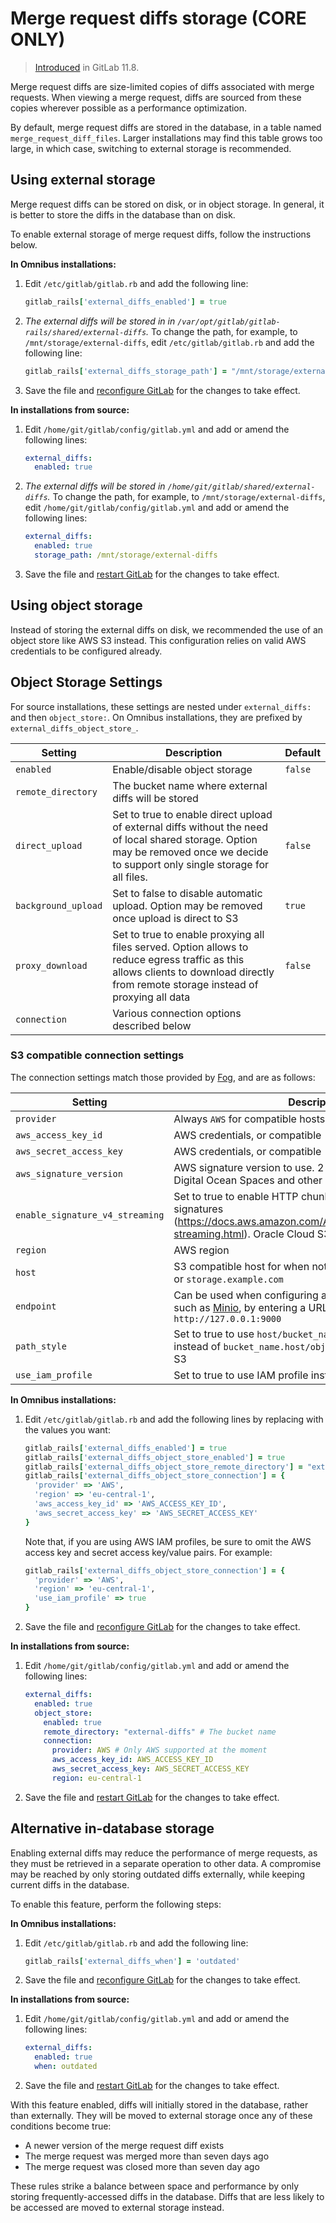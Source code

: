 # Merge request diffs storage **(CORE ONLY)**

> [Introduced](https://gitlab.com/gitlab-org/gitlab-ce/issues/52568) in GitLab 11.8.

Merge request diffs are size-limited copies of diffs associated with merge
requests. When viewing a merge request, diffs are sourced from these copies
wherever possible as a performance optimization.

By default, merge request diffs are stored in the database, in a table named
`merge_request_diff_files`. Larger installations may find this table grows too
large, in which case, switching to external storage is recommended.

## Using external storage

Merge request diffs can be stored on disk, or in object storage. In general, it
is better to store the diffs in the database than on disk.

To enable external storage of merge request diffs, follow the instructions below.

**In Omnibus installations:**

1. Edit `/etc/gitlab/gitlab.rb` and add the following line:

   ```ruby
   gitlab_rails['external_diffs_enabled'] = true
   ```

1. _The external diffs will be stored in in
   `/var/opt/gitlab/gitlab-rails/shared/external-diffs`._ To change the path,
   for example, to `/mnt/storage/external-diffs`, edit `/etc/gitlab/gitlab.rb`
   and add the following line:

   ```ruby
   gitlab_rails['external_diffs_storage_path'] = "/mnt/storage/external-diffs"
   ```

1. Save the file and [reconfigure GitLab](restart_gitlab.md#omnibus-gitlab-reconfigure) for the changes to take effect.

**In installations from source:**

1. Edit `/home/git/gitlab/config/gitlab.yml` and add or amend the following
   lines:

   ```yaml
   external_diffs:
     enabled: true
   ```

1. _The external diffs will be stored in
   `/home/git/gitlab/shared/external-diffs`._ To change the path, for example,
   to `/mnt/storage/external-diffs`, edit `/home/git/gitlab/config/gitlab.yml`
   and add or amend the following lines:

   ```yaml
   external_diffs:
     enabled: true
     storage_path: /mnt/storage/external-diffs
   ```

1. Save the file and [restart GitLab](restart_gitlab.md#installations-from-source) for the changes to take effect.

## Using object storage

Instead of storing the external diffs on disk, we recommended the use of an object
store like AWS S3 instead. This configuration relies on valid AWS credentials to
be configured already.

## Object Storage Settings

For source installations, these settings are nested under `external_diffs:` and
then `object_store:`. On Omnibus installations, they are prefixed by
`external_diffs_object_store_`.

| Setting | Description | Default |
|---------|-------------|---------|
| `enabled` | Enable/disable object storage | `false` |
| `remote_directory` | The bucket name where external diffs will be stored| |
| `direct_upload` | Set to true to enable direct upload of external diffs without the need of local shared storage. Option may be removed once we decide to support only single storage for all files. | `false` |
| `background_upload` | Set to false to disable automatic upload. Option may be removed once upload is direct to S3 | `true` |
| `proxy_download` | Set to true to enable proxying all files served. Option allows to reduce egress traffic as this allows clients to download directly from remote storage instead of proxying all data | `false` |
| `connection` | Various connection options described below | |

### S3 compatible connection settings

The connection settings match those provided by [Fog](https://github.com/fog), and are as follows:

| Setting | Description | Default |
|---------|-------------|---------|
| `provider` | Always `AWS` for compatible hosts | AWS |
| `aws_access_key_id` | AWS credentials, or compatible | |
| `aws_secret_access_key` | AWS credentials, or compatible | |
| `aws_signature_version` | AWS signature version to use. 2 or 4 are valid options. Digital Ocean Spaces and other providers may need 2. | 4 |
| `enable_signature_v4_streaming` | Set to true to enable HTTP chunked transfers with AWS v4 signatures (https://docs.aws.amazon.com/AmazonS3/latest/API/sigv4-streaming.html). Oracle Cloud S3 needs this to be false | true
| `region` | AWS region | us-east-1 |
| `host` | S3 compatible host for when not using AWS, e.g. `localhost` or `storage.example.com` | s3.amazonaws.com |
| `endpoint` | Can be used when configuring an S3 compatible service such as [Minio](https://www.minio.io), by entering a URL such as `http://127.0.0.1:9000` | (optional) |
| `path_style` | Set to true to use `host/bucket_name/object` style paths instead of `bucket_name.host/object`. Leave as false for AWS S3 | false |
| `use_iam_profile` | Set to true to use IAM profile instead of access keys | false

**In Omnibus installations:**

1. Edit `/etc/gitlab/gitlab.rb` and add the following lines by replacing with
   the values you want:

   ```ruby
   gitlab_rails['external_diffs_enabled'] = true
   gitlab_rails['external_diffs_object_store_enabled'] = true
   gitlab_rails['external_diffs_object_store_remote_directory'] = "external-diffs"
   gitlab_rails['external_diffs_object_store_connection'] = {
     'provider' => 'AWS',
     'region' => 'eu-central-1',
     'aws_access_key_id' => 'AWS_ACCESS_KEY_ID',
     'aws_secret_access_key' => 'AWS_SECRET_ACCESS_KEY'
   }
   ```

   Note that, if you are using AWS IAM profiles, be sure to omit the
   AWS access key and secret access key/value pairs. For example:

   ```ruby
   gitlab_rails['external_diffs_object_store_connection'] = {
     'provider' => 'AWS',
     'region' => 'eu-central-1',
     'use_iam_profile' => true
   }
   ```

1. Save the file and [reconfigure GitLab](restart_gitlab.md#omnibus-gitlab-reconfigure) for the changes to take effect.

**In installations from source:**

1. Edit `/home/git/gitlab/config/gitlab.yml` and add or amend the following
   lines:

   ```yaml
   external_diffs:
     enabled: true
     object_store:
       enabled: true
       remote_directory: "external-diffs" # The bucket name
       connection:
         provider: AWS # Only AWS supported at the moment
         aws_access_key_id: AWS_ACCESS_KEY_ID
         aws_secret_access_key: AWS_SECRET_ACCESS_KEY
         region: eu-central-1
   ```

1. Save the file and [restart GitLab](restart_gitlab.md#installations-from-source) for the changes to take effect.

## Alternative in-database storage

Enabling external diffs may reduce the performance of merge requests, as they
must be retrieved in a separate operation to other data. A compromise may be
reached by only storing outdated diffs externally, while keeping current diffs
in the database.

To enable this feature, perform the following steps:

**In Omnibus installations:**

1. Edit `/etc/gitlab/gitlab.rb` and add the following line:

   ```ruby
   gitlab_rails['external_diffs_when'] = 'outdated'
   ```

1. Save the file and [reconfigure GitLab](restart_gitlab.md#omnibus-gitlab-reconfigure) for the changes to take effect.

**In installations from source:**

1. Edit `/home/git/gitlab/config/gitlab.yml` and add or amend the following
   lines:

   ```yaml
   external_diffs:
     enabled: true
     when: outdated
   ```

1. Save the file and [restart GitLab](restart_gitlab.md#installations-from-source) for the changes to take effect.

With this feature enabled, diffs will initially stored in the database, rather
than externally. They will be moved to external storage once any of these
conditions become true:

- A newer version of the merge request diff exists
- The merge request was merged more than seven days ago
- The merge request was closed more than seven day ago

These rules strike a balance between space and performance by only storing
frequently-accessed diffs in the database. Diffs that are less likely to be
accessed are moved to external storage instead.
